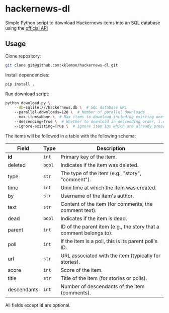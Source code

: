 hackernews-dl
=============

Simple Python script to download Hackernews items into an SQL database using the [official API](https://github.com/HackerNews/API)

Usage
-----

Clone repository:

```bash
git clone git@github.com:kklemon/hackernews-dl.git
```

Install dependencies:

```bash
pip install .
```

Run download script:

```bash
python download.py \
    --db=sqlite:///hackernews.db \  # SQL database URL
    --parallel-downloads=128 \  # Number of parallel downloads
    --max-items=None \  # Max items to download including existing ones if ignore_existing=True
    --descending=True \  # Whether to download in descending order, i.e. newest first
    --ignore-existing=True \  # Ignore item IDs which are already present in the database
```

The items will be followed in a table with the following schema:

| Field       | Type            | Description                                                          |
|-------------|-----------------|----------------------------------------------------------------------|
| **id**      | `int`           | Primary key of the item.                                             |
| deleted     | `bool`          | Indicates if the item was deleted.                                   |
| type        | `str`           | The type of the item (e.g., "story", "comment").                     |
| time        | `int`           | Unix time at which the item was created.                             |
| by          | `str`           | Username of the item's author.                                       |
| text        | `str`           | Content of the item (for comments, the comment text).                |
| dead        | `bool`          | Indicates if the item is dead.                                       |
| parent      | `int`           | ID of the parent item (e.g., the story that a comment belongs to).   |
| poll        | `int`           | If the item is a poll, this is its parent poll's ID.                 |
| url         | `str`           | URL associated with the item (typically for stories).                |
| score       | `int`           | Score of the item.                                                   |
| title       | `str`           | Title of the item (for stories or polls).                            |
| descendants | `int`           | Number of descendants of the item (comments).                        |

All fields except **id** are optional.